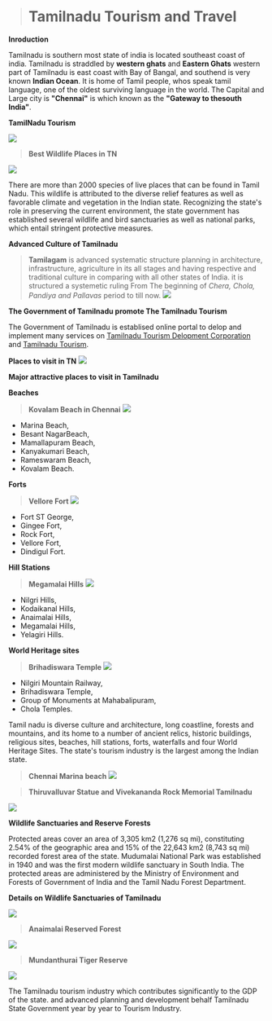 > # **Tamilnadu Tourism and Travel** 

**Inroduction**

Tamilnadu is southern most state of india is located southeast coast of india. Tamilnadu is straddled by **western ghats** and **Eastern Ghats** western part of Tamilnadu is east coast with Bay of Bangal, and southend is very known **Indian Ocean**. It is home of Tamil people, whos speak tamil language, one of the oldest surviving language in the world. The Capital and Large city is **"Chennai"** is which known as the **"Gateway to thesouth India"**.

**TamilNadu Tourism** 

![](./Assets/2.jfif)

> **Best Wildlife Places in TN**

![](./Assets/first.jfif)

There are more than 2000 species of live places that can be found in Tamil Nadu. This wildlife is attributed to the diverse relief features as well as favorable climate and vegetation in the Indian state. Recognizing the state's role in preserving the current environment, the state government has established several wildlife and bird sanctuaries as well as national parks, which entail stringent protective measures.

**Advanced Culture of Tamilnadu**

> **Tamilagam** is advanced systematic structure planning in architecture, infrastructure, agriculture in its all stages and having respective and traditional culture in comparing with all other states of India. it is structured a systemetic ruling From The beginning of _Chera, Chola, Pandiya and Pallavas_ period to till now.
![](./Assets/Sanga.jfif)

**The Government of Tamilnadu promote The Tamilnadu Tourism** 

The Government of Tamilnadu is establised online portal to delop and implement many services on [Tamilnadu Tourism Delopment Corporation](https://www.ttdconline.com) and [Tamilnadu Tourism](https://www.tamilnadutourism.com).

**Places to visit in TN** ![](./Assets/tourist.jfif)

**Major attractive places to visit in Tamilnadu**

**Beaches**

> **Kovalam Beach in Chennai** ![](./Assets/kvalam%20new.jfif)

 * Marina Beach,
 * Besant NagarBeach,
 * Mamallapuram Beach,
 * Kanyakumari Beach,
 * Rameswaram Beach,
 * Kovalam Beach.

 **Forts**

 > **Vellore Fort** ![](./Assets/velore%20new.jfif)

  * Fort ST George,
  * Gingee Fort,
  * Rock Fort,
  * Vellore Fort,
  * Dindigul Fort.

**Hill Stations**

> **Megamalai Hills** ![](./Assets/megamalai.jfif)

 * Nilgri Hills,
 * Kodaikanal Hills,
 * Anaimalai Hills,
 * Megamalai Hills,
 * Yelagiri Hills.

 **World Heritage sites**

> **Brihadiswara Temple** ![](./Assets/brihadiswara.jfif)

  * Nilgiri Mountain Railway,
  * Brihadiswara Temple,
  * Group of Monuments at Mahabalipuram,
  * Chola Temples.

Tamil nadu is diverse culture and architecture, long coastline, forests and mountains, and its home to a number of ancient relics, historic buildings, religious sites, beaches, hill stations, forts, waterfalls and four World Heritage Sites. The state's tourism industry is the largest among the Indian state.

> **Chennai Marina  beach**
![](./Assets/marina.jfif)

> **Thiruvalluvar Statue and Vivekananda Rock Memorial Tamilnadu**

![](./Assets/mukkadal.jpg)

**Wildlife Sanctuaries and Reserve Forests**

Protected areas cover an area of 3,305 km2 (1,276 sq mi), constituting 2.54% of the geographic area and 15% of the 22,643 km2 (8,743 sq mi) recorded forest area of the state. Mudumalai National Park was established in 1940 and was the first modern wildlife sanctuary in South India. The protected areas are administered by the Ministry of Environment and Forests of Government of India and the Tamil Nadu Forest Department.

**Details on Wildlife Sanctuaries of Tamilnadu**

![](./Assets/wild%20detail.jfif)

> **Anaimalai Reserved Forest**

![](./Assets/elephant.jfif)

> **Mundanthurai Tiger Reserve**

![](./Assets/tiger.jfif)

The Tamilnadu tourism industry which contributes significantly to the GDP of the state. and advanced planning and development behalf Tamilnadu State Government year by year to Tourism Industry.
